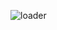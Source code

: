 ![loader](https://user-images.githubusercontent.com/57235170/235369236-a84a35b0-c9ae-42c0-9af3-760dfcbb963d.png)
